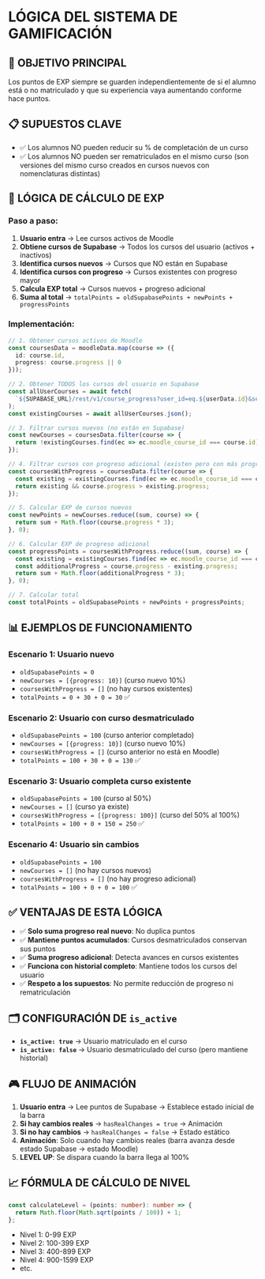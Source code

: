 # LÓGICA DEL SISTEMA DE GAMIFICACIÓN

## 🎯 OBJETIVO PRINCIPAL
Los puntos de EXP siempre se guarden independientemente de si el alumno está o no matriculado y que su experiencia vaya aumentando conforme hace puntos.

## 📋 SUPUESTOS CLAVE
- ✅ Los alumnos NO pueden reducir su % de completación de un curso
- ✅ Los alumnos NO pueden ser rematriculados en el mismo curso (son versiones del mismo curso creados en cursos nuevos con nomenclaturas distintas)

## 🔧 LÓGICA DE CÁLCULO DE EXP

### Paso a paso:

1. **Usuario entra** → Lee cursos activos de Moodle
2. **Obtiene cursos de Supabase** → Todos los cursos del usuario (activos + inactivos)
3. **Identifica cursos nuevos** → Cursos que NO están en Supabase
4. **Identifica cursos con progreso** → Cursos existentes con progreso mayor
5. **Calcula EXP total** → Cursos nuevos + progreso adicional
6. **Suma al total** → `totalPoints = oldSupabasePoints + newPoints + progressPoints`

### Implementación:

```typescript
// 1. Obtener cursos activos de Moodle
const coursesData = moodleData.map(course => ({
  id: course.id,
  progress: course.progress || 0
}));

// 2. Obtener TODOS los cursos del usuario en Supabase
const allUserCourses = await fetch(
  `${SUPABASE_URL}/rest/v1/course_progress?user_id=eq.${userData.id}&select=*`
);
const existingCourses = await allUserCourses.json();

// 3. Filtrar cursos nuevos (no están en Supabase)
const newCourses = coursesData.filter(course => {
  return !existingCourses.find(ec => ec.moodle_course_id === course.id);
});

// 4. Filtrar cursos con progreso adicional (existen pero con más progreso)
const coursesWithProgress = coursesData.filter(course => {
  const existing = existingCourses.find(ec => ec.moodle_course_id === course.id);
  return existing && course.progress > existing.progress;
});

// 5. Calcular EXP de cursos nuevos
const newPoints = newCourses.reduce((sum, course) => {
  return sum + Math.floor(course.progress * 3);
}, 0);

// 6. Calcular EXP de progreso adicional
const progressPoints = coursesWithProgress.reduce((sum, course) => {
  const existing = existingCourses.find(ec => ec.moodle_course_id === course.id);
  const additionalProgress = course.progress - existing.progress;
  return sum + Math.floor(additionalProgress * 3);
}, 0);

// 7. Calcular total
const totalPoints = oldSupabasePoints + newPoints + progressPoints;
```

## 📊 EJEMPLOS DE FUNCIONAMIENTO

### Escenario 1: Usuario nuevo
- `oldSupabasePoints = 0`
- `newCourses = [{progress: 10}]` (curso nuevo 10%)
- `coursesWithProgress = []` (no hay cursos existentes)
- `totalPoints = 0 + 30 + 0 = 30` ✅

### Escenario 2: Usuario con curso desmatriculado
- `oldSupabasePoints = 100` (curso anterior completado)
- `newCourses = [{progress: 10}]` (curso nuevo 10%)
- `coursesWithProgress = []` (curso anterior no está en Moodle)
- `totalPoints = 100 + 30 + 0 = 130` ✅

### Escenario 3: Usuario completa curso existente
- `oldSupabasePoints = 100` (curso al 50%)
- `newCourses = []` (curso ya existe)
- `coursesWithProgress = [{progress: 100}]` (curso del 50% al 100%)
- `totalPoints = 100 + 0 + 150 = 250` ✅

### Escenario 4: Usuario sin cambios
- `oldSupabasePoints = 100`
- `newCourses = []` (no hay cursos nuevos)
- `coursesWithProgress = []` (no hay progreso adicional)
- `totalPoints = 100 + 0 + 0 = 100` ✅

## ✅ VENTAJAS DE ESTA LÓGICA

- ✅ **Solo suma progreso real nuevo**: No duplica puntos
- ✅ **Mantiene puntos acumulados**: Cursos desmatriculados conservan sus puntos
- ✅ **Suma progreso adicional**: Detecta avances en cursos existentes
- ✅ **Funciona con historial completo**: Mantiene todos los cursos del usuario
- ✅ **Respeto a los supuestos**: No permite reducción de progreso ni rematriculación

## 🗂️ CONFIGURACIÓN DE `is_active`

- **`is_active: true`** → Usuario matriculado en el curso
- **`is_active: false`** → Usuario desmatriculado del curso (pero mantiene historial)

## 🎮 FLUJO DE ANIMACIÓN

1. **Usuario entra** → Lee puntos de Supabase → Establece estado inicial de la barra
2. **Si hay cambios reales** → `hasRealChanges = true` → Animación
3. **Si no hay cambios** → `hasRealChanges = false` → Estado estático
4. **Animación**: Solo cuando hay cambios reales (barra avanza desde estado Supabase → estado Moodle)
5. **LEVEL UP**: Se dispara cuando la barra llega al 100%

## 📈 FÓRMULA DE CÁLCULO DE NIVEL

```typescript
const calculateLevel = (points: number): number => {
  return Math.floor(Math.sqrt(points / 100)) + 1;
};
```

- Nivel 1: 0-99 EXP
- Nivel 2: 100-399 EXP  
- Nivel 3: 400-899 EXP
- Nivel 4: 900-1599 EXP
- etc.
